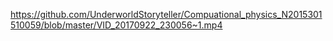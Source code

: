https://github.com/UnderworldStoryteller/Compuational_physics_N2015301510059/blob/master/VID_20170922_230056~1.mp4
